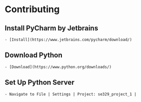 # Contributing

## Install PyCharm by Jetbrains
    - [Install](https://www.jetbrains.com/pycharm/download/)
## Download Python
    - [Download](https://www.python.org/downloads/)
## Set Up Python Server
    - Navigate to File | Settings | Project: se329_project_1 | 